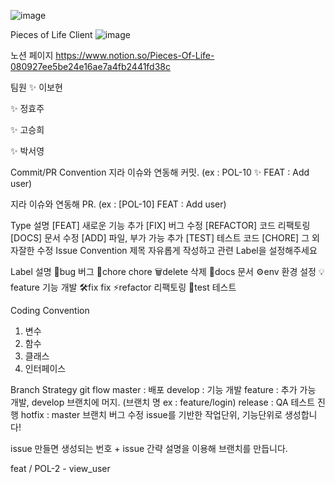 ![image](https://user-images.githubusercontent.com/92661884/223160469-a9f95a33-48d1-4975-9f78-ee46199759af.png)

Pieces of Life Client
![image](https://user-images.githubusercontent.com/92661884/223159952-5d294c88-9e4a-41e7-a380-07d6053b3a74.png)

노션 페이지
https://www.notion.so/Pieces-Of-Life-080927ee5be24e16ae7a4fb2441fd38c

팀원
✨ 이보현

✨ 정효주

✨ 고승희

✨ 박서영


Commit/PR Convention
지라 이슈와 연동해 커밋. (ex : POL-10 ✨ FEAT : Add user)

지라 이슈와 연동해 PR. (ex : [POL-10] FEAT : Add user)

Type	설명
[FEAT]	새로운 기능 추가
[FIX]	버그 수정
[REFACTOR]	코드 리팩토링
[DOCS]	문서 수정
[ADD]	파일, 부가 가능 추가
[TEST]	테스트 코드
[CHORE]	그 외 자잘한 수정
Issue Convention
제목 자유롭게 작성하고 관련 Label을 설정해주세요

Label	설명
🐞bug	버그
🧹chore	chore
🗑️delete	삭제
📄docs	문서
⚙️env	환경 설정
💡feature	기능 개발
🛠️fix	fix
⚡refactor	리팩토링
👷test	테스트

Coding Convention
1. 변수
2. 함수
3. 클래스
4. 인터페이스

Branch Strategy
git flow
master : 배포
develop : 기능 개발
feature : 추가 가능 개발, develop 브랜치에 머지. (브랜치 명 ex : feature/login)
release : QA 테스트 진행
hotfix : master 브랜치 버그 수정
issue를 기반한 작업단위, 기능단위로 생성합니다!

issue 만들면 생성되는 번호 + issue 간략 설명을 이용해 브랜치를 만듭니다.

feat / POL-2 - view_user

